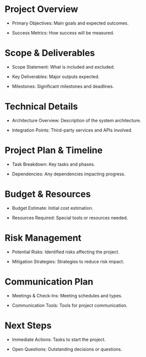 # Project Overview

- Primary Objectives: Main goals and expected outcomes.

- Success Metrics: How success will be measured.

# Scope & Deliverables

- Scope Statement: What is included and excluded.

- Key Deliverables: Major outputs expected.

- Milestones: Significant milestones and deadlines.

# Technical Details

- Architecture Overview: Description of the system architecture.

- Integration Points: Third-party services and APIs involved.

# Project Plan & Timeline

- Task Breakdown: Key tasks and phases.

- Dependencies: Any dependencies impacting progress.

# Budget & Resources

- Budget Estimate: Initial cost estimation.

- Resources Required: Special tools or resources needed.

# Risk Management

- Potential Risks: Identified risks affecting the project.

- Mitigation Strategies: Strategies to reduce risk impact.

# Communication Plan

- Meetings & Check-Ins: Meeting schedules and types.

- Communication Tools: Tools for project communication.

# Next Steps

- Immediate Actions: Tasks to start the project.

- Open Questions: Outstanding decisions or questions.
